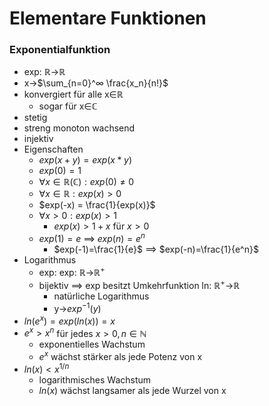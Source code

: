 # Elementare Funktionen
### Exponentialfunktion
+ exp: ℝ->ℝ
+ x->$\sum_{n=0}^∞ \frac{x_n}{n!}$
+ konvergiert für alle x∈ℝ
	+ sogar für x∈ℂ
+ stetig
+ streng monoton wachsend
+ injektiv
+ Eigenschaften
	+ $exp(x+y) = exp(x*y)$
	+ $exp(0) = 1$
	+ $∀x∈ℝ(ℂ): exp(0)≠0$
	+ $∀x∈ℝ: exp(x)>0$
	+ $exp(-x) = \frac{1}{exp(x)}$
	+ $∀x>0: exp(x)>1$
		+ $exp(x)>1+x$ für $x>0$
	+ $exp(1)=e$ ==> $exp(n)=e^n$
		+ $exp(-1)=\frac{1}{e}$ ==> $exp(-n)=\frac{1}{e^n}$	
+ Logarithmus
	+ exp:  exp: ℝ->ℝ<sup>+</sup>
	+ bijektiv ==> exp besitzt Umkehrfunktion ln: ℝ<sup>+</sup>->ℝ
		+ natürliche Logarithmus
		+ y->$exp^{-1}(y)$
+ $ln(e^x)=exp(ln(x))=x$
+ $e^x>x^n$ für jedes $x>0, n∈ℕ$
	+ exponentielles Wachstum
	+ $e^x$ wächst stärker als jede Potenz von x
+ $ln(x)<x^{1/n}$
	+ logarithmisches Wachstum
	+ $ln(x)$ wächst langsamer als jede Wurzel von x